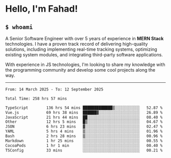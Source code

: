 <h1>Hello, I'm Fahad!</h1>

<h2><code>$ whoami</code></h2>

A Senior Software Engineer with over 5 years of experience in **MERN Stack** technologies. I have a proven track record of delivering high-quality solutions, including implementing real-time tracking systems, optimizing existing system modules, and integrating third-party software applications.

With experience in JS technologies, I'm looking to share my knowledge with the programming community and develop some cool projects along the way.

---

<!--START_SECTION:waka-->

```txt
From: 14 March 2025 - To: 12 September 2025

Total Time: 258 hrs 57 mins

TypeScript        136 hrs 54 mins █████████████▒░░░░░░░░░░░   52.87 %
Vue.js            69 hrs 38 mins  ██████▓░░░░░░░░░░░░░░░░░░   26.89 %
JavaScript        21 hrs 44 mins  ██░░░░░░░░░░░░░░░░░░░░░░░   08.40 %
Other             12 hrs 5 mins   █▒░░░░░░░░░░░░░░░░░░░░░░░   04.67 %
JSON              6 hrs 23 mins   ▓░░░░░░░░░░░░░░░░░░░░░░░░   02.47 %
YAML              5 hrs 4 mins    ▒░░░░░░░░░░░░░░░░░░░░░░░░   01.96 %
Bash              2 hrs 28 mins   ▒░░░░░░░░░░░░░░░░░░░░░░░░   00.96 %
Markdown          1 hr 25 mins    ░░░░░░░░░░░░░░░░░░░░░░░░░   00.55 %
CocoaPods         1 hr 1 min      ░░░░░░░░░░░░░░░░░░░░░░░░░   00.40 %
TSConfig          33 mins         ░░░░░░░░░░░░░░░░░░░░░░░░░   00.21 %
```

<!--END_SECTION:waka-->

<!--
**heyFahad/heyFahad** is a ✨ _special_ ✨ repository because its `README.md` (this file) appears on your GitHub profile.

Here are some ideas to get you started:

- 🔭 I’m currently working on ...
- 🌱 I’m currently learning ...
- 👯 I’m looking to collaborate on ...
- 🤔 I’m looking for help with ...
- 💬 Ask me about ...
- 📫 How to reach me: ...
- 😄 Pronouns: ...
- ⚡ Fun fact: ...
-->
